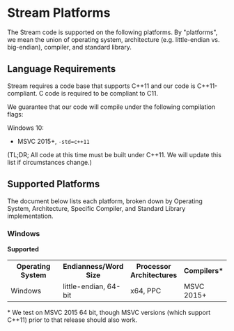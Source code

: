 # Stream Platforms

The Stream  code is supported on the following platforms. By "platforms",
we mean the union of operating system, architecture (e.g. little-endian vs.
big-endian), compiler, and standard library.

## Language Requirements

Stream  requires a code base that supports C++11 and our code is
C++11-compliant. C code is required to be compliant to C11.

We guarantee that our code will compile under the following compilation flags:

Windows 10:

* MSVC 2015+,  `-std=c++11`

(TL;DR; All code at this time must be built under C++11. We will update this
list if circumstances change.)

## Supported Platforms

The document below lists each platform, broken down by Operating System,
Architecture, Specific Compiler, and Standard Library implementation.

### Windows

**Supported**

<table width="80%">
  <col width="360">
  <col width="120">
  <tbody>
    <tr>
      <th>Operating System</th>
      <th>Endianness/Word Size</th>
      <th>Processor Architectures</th>
      <th>Compilers*</th>
    </tr>
    <tr>
      <td>Windows</td>
      <td>little-endian, 64-bit</td>
      <td>x64, PPC</td>
      <td>MSVC 2015+</td>      
    </tr>
  </tbody>
</table>

\* We test on MSVC 2015 64 bit, though MSVC versions (which support C++11) prior to that
release should also work.